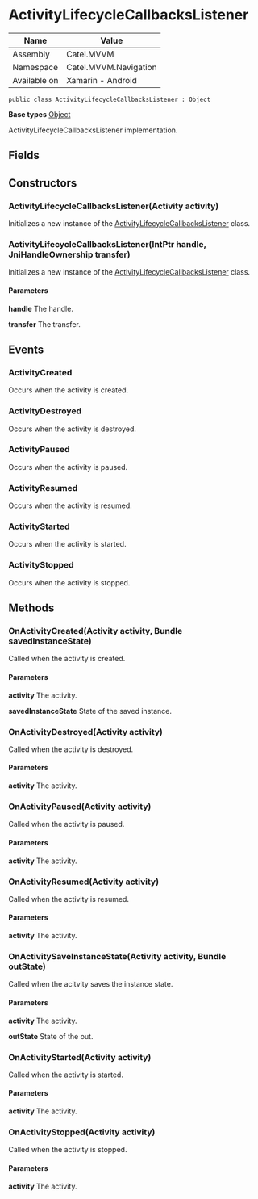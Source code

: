 

# ActivityLifecycleCallbacksListener

Name|Value
---|---
Assembly|Catel.MVVM
Namespace|Catel.MVVM.Navigation
Available on|Xamarin - Android

```
public class ActivityLifecycleCallbacksListener : Object
```

**Base types**
[Object]()


ActivityLifecycleCallbacksListener implementation.



## Fields

## Constructors

### ActivityLifecycleCallbacksListener(Activity activity)

Initializes a new instance of the [ActivityLifecycleCallbacksListener](#) class.



### ActivityLifecycleCallbacksListener(IntPtr handle, JniHandleOwnership transfer)

Initializes a new instance of the [ActivityLifecycleCallbacksListener](#) class.

#### Parameters

**handle**
The handle.

**transfer**
The transfer.



## Events

### ActivityCreated

Occurs when the activity is created.



### ActivityDestroyed

Occurs when the activity is destroyed.



### ActivityPaused

Occurs when the activity is paused.



### ActivityResumed

Occurs when the activity is resumed.



### ActivityStarted

Occurs when the activity is started.



### ActivityStopped

Occurs when the activity is stopped.



## Methods

### OnActivityCreated(Activity activity, Bundle savedInstanceState)

Called when the activity is created.

#### Parameters

**activity**
The activity.

**savedInstanceState**
State of the saved instance.



### OnActivityDestroyed(Activity activity)

Called when the activity is destroyed.

#### Parameters

**activity**
The activity.



### OnActivityPaused(Activity activity)

Called when the activity is paused.

#### Parameters

**activity**
The activity.



### OnActivityResumed(Activity activity)

Called when the activity is resumed.

#### Parameters

**activity**
The activity.



### OnActivitySaveInstanceState(Activity activity, Bundle outState)

Called when the acitvity saves the instance state.

#### Parameters

**activity**
The activity.

**outState**
State of the out.



### OnActivityStarted(Activity activity)

Called when the activity is started.

#### Parameters

**activity**
The activity.



### OnActivityStopped(Activity activity)

Called when the activity is stopped.

#### Parameters

**activity**
The activity.



